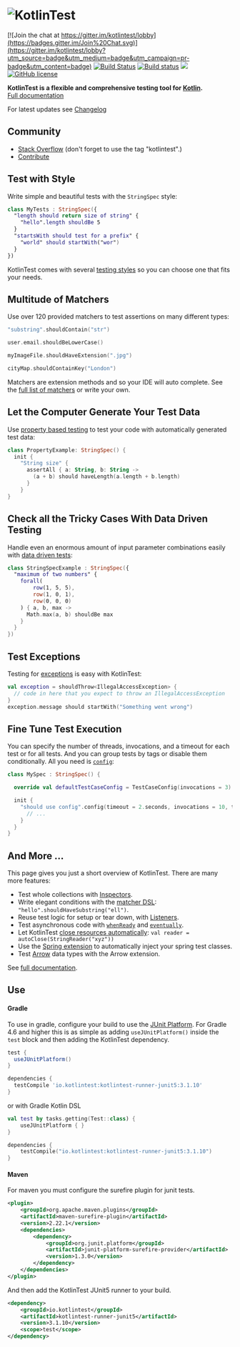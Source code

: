 ![KotlinTest](doc/logo4.png)
==========

[![Join the chat at https://gitter.im/kotlintest/lobby](https://badges.gitter.im/Join%20Chat.svg)](https://gitter.im/kotlintest/lobby?utm_source=badge&utm_medium=badge&utm_campaign=pr-badge&utm_content=badge)
[![Build Status](https://travis-ci.org/kotlintest/kotlintest.svg?branch=master)](https://travis-ci.org/kotlintest/kotlintest) 
[![Build status](https://ci.appveyor.com/api/projects/status/sr26tg49fk66yd82?svg=true)](https://ci.appveyor.com/project/sksamuel/kotlintest)
[<img src="https://img.shields.io/maven-central/v/io.kotlintest/kotlintest-core.svg?label=latest%20release"/>](http://search.maven.org/#search|ga|1|kotlintest) [![GitHub license](https://img.shields.io/github/license/kotlintest/kotlintest.svg)]()

__KotlinTest is a flexible and comprehensive testing tool for [Kotlin](https://kotlinlang.org/).__  
[Full documentation](doc/reference.md)


For latest updates see [Changelog](CHANGELOG.md)

Community
---------
* [Stack Overflow](http://stackoverflow.com/questions/tagged/kotlintest) (don't forget to use the tag "kotlintest".)
* [Contribute](https://github.com/kotlintest/kotlintest/wiki/contribute)

Test with Style
---------------

Write simple and beautiful tests with the `StringSpec` style:

```kotlin
class MyTests : StringSpec({
  "length should return size of string" {
    "hello".length shouldBe 5
  }
  "startsWith should test for a prefix" {
    "world" should startWith("wor")
  }
})
```

KotlinTest comes with several [testing styles](doc/reference.md#testing-styles) so you can choose one that fits your needs.

Multitude of Matchers
---------------------

Use over 120 provided matchers to test assertions on many different types:

```kotlin
"substring".shouldContain("str")

user.email.shouldBeLowerCase()

myImageFile.shouldHaveExtension(".jpg")

cityMap.shouldContainKey("London")
```

Matchers are extension methods and so your IDE will auto complete. See the [full list of matchers](doc/matchers.md) or write your own.

Let the Computer Generate Your Test Data
----------------------------------------

Use [property based testing](doc/reference.md#property-based) to test your code with automatically generated test data:

```kotlin
class PropertyExample: StringSpec() {
  init {
    "String size" {
      assertAll { a: String, b: String ->
        (a + b) should haveLength(a.length + b.length)
      }
    }
}
```

Check all the Tricky Cases With Data Driven Testing
--------------------------

Handle even an enormous amount of input parameter combinations easily with [data driven tests](doc/reference.md#table-driven-testing):

```kotlin
class StringSpecExample : StringSpec({
  "maximum of two numbers" {
    forall(
        row(1, 5, 5),
        row(1, 0, 1),
        row(0, 0, 0)
    ) { a, b, max ->
      Math.max(a, b) shouldBe max
    }
  }
})
```

Test Exceptions
---------------

Testing for [exceptions](doc/reference.md#exceptions) is easy with KotlinTest:

```kotlin
val exception = shouldThrow<IllegalAccessException> {
  // code in here that you expect to throw an IllegalAccessException
}
exception.message should startWith("Something went wrong")
```

Fine Tune Test Execution
------------------------

You can specify the number of threads, invocations, and a timeout for each test or for all tests.
And you can group tests by tags or disable them conditionally.
All you need is [`config`](doc/reference.md#config):

```kotlin
class MySpec : StringSpec() {

  override val defaultTestCaseConfig = TestCaseConfig(invocations = 3)

  init {
    "should use config".config(timeout = 2.seconds, invocations = 10, threads = 2, tags = setOf(Database, Linux)) {
      // ...
    }
  }
}
```

And More ...
------------

This page gives you just a short overview of KotlinTest. There are many more features:

* Test whole collections with [Inspectors](doc/reference.md#inspectors).
* Write elegant conditions with the [matcher DSL](doc/reference.md#matchers-and-assertions): `"hello".shouldHaveSubstring("ell")`.
* Reuse test logic for setup or tear down, with [Listeners](doc/reference.md#listeners).
* Test asynchronous code with [`whenReady`](doc/reference.md#whenReady) and [`eventually`](doc/reference.md#eventually).
* Let KotlinTest [close resources automatically](doc/reference.md#autoclose): `val reader = autoClose(StringReader("xyz"))`
* Use the [Spring extension](doc/reference.md#spring) to automatically inject your spring test classes.
* Test [Arrow](doc/reference.md#arrow) data types with the Arrow extension.

See [full documentation](doc/reference.md).

Use
---

#### Gradle

To use in gradle, configure your build to use the [JUnit Platform](https://junit.org/junit5/docs/current/user-guide/#running-tests-build-gradle). For Gradle 4.6 and higher this is
 as simple as adding `useJUnitPlatform()` inside the `test` block and then adding the KotlinTest dependency.

```groovy
test {
  useJUnitPlatform()
}

dependencies {
  testCompile 'io.kotlintest:kotlintest-runner-junit5:3.1.10'
}
```

or with Gradle Kotlin DSL

```kotlin
val test by tasks.getting(Test::class) {
    useJUnitPlatform { }
}

dependencies {
    testCompile("io.kotlintest:kotlintest-runner-junit5:3.1.10")
}
```

#### Maven

For maven you must configure the surefire plugin for junit tests.

```xml
<plugin>
    <groupId>org.apache.maven.plugins</groupId>
    <artifactId>maven-surefire-plugin</artifactId>
    <version>2.22.1</version>
    <dependencies>
        <dependency>
            <groupId>org.junit.platform</groupId>
            <artifactId>junit-platform-surefire-provider</artifactId>
            <version>1.3.0</version>
        </dependency>
    </dependencies>
</plugin>
```

And then add the KotlinTest JUnit5 runner to your build.

```xml
<dependency>
    <groupId>io.kotlintest</groupId>
    <artifactId>kotlintest-runner-junit5</artifactId>
    <version>3.1.10</version>
    <scope>test</scope>
</dependency>
```
